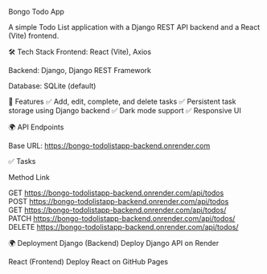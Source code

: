 Bongo Todo App



A simple Todo List application with a Django REST API backend and a React (Vite) frontend.

🛠️ Tech Stack
Frontend: React (Vite), Axios

Backend: Django, Django REST Framework

Database: SQLite (default)


🚀 Features
✅ Add, edit, complete, and delete tasks
✅ Persistent task storage using Django backend
✅ Dark mode support
✅ Responsive UI


🌍 API Endpoints

Base URL: https://bongo-todolistapp-backend.onrender.com

✅ Tasks

Method       Link                                                                 

GET          https://bongo-todolistapp-backend.onrender.com/api/todos              
POST         https://bongo-todolistapp-backend.onrender.com/api/todos             
GET          https://bongo-todolistapp-backend.onrender.com/api/todos/<id>         
PATCH        https://bongo-todolistapp-backend.onrender.com/api/todos/<id>        
DELETE       https://bongo-todolistapp-backend.onrender.com/api/todos/<id>         



🌍 Deployment
Django (Backend)
Deploy Django API on Render

React (Frontend)
Deploy React on GitHub Pages
